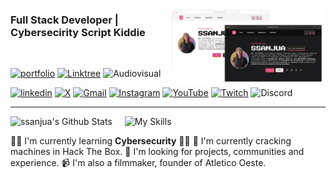 <a href="https://ssanjua.vercel.app"><img align="right" src="portfoliov1.png" alt="Portfolio Web" width="50%"/></a>
### Full Stack Developer | Cybersecirity Script Kiddie

</br>

[![portfolio](https://img.shields.io/badge/portfolio-000?style=for-the-badge&logo=ko-fi&logoColor=white)](https://ssanjua.vercel.app) [![Linktree](https://img.shields.io/badge/linktree-89E24B?style=for-the-badge&logo=linktree&logoColor=white)](https://ss-link.vercel.app/) ![Audiovisual](https://img.shields.io/badge/VIDEO%20-DE00A5.svg?style=for-the-badge&logo=Adobe%20Premiere%20Pro&logoColor=white)

[![linkedin](https://img.shields.io/badge/-0A66C2?style=for-the-badge&logo=linkedin&logoColor=white)](https://www.linkedin.com/in/paupallares/) [![X](https://img.shields.io/badge/-%23000000.svg?style=for-the-badge&logo=X&logoColor=white)](https://twitter.com/pupipallares) [![Gmail](https://img.shields.io/badge/-D14836?style=for-the-badge&logo=gmail&logoColor=white)](ppaupallares@gmail.com) [![Instagram](https://img.shields.io/badge/-%23E4405F.svg?style=for-the-badge&logo=Instagram&logoColor=white)](www.instagram.com/ppupipallares) [![YouTube](https://img.shields.io/badge/-%23FF0000.svg?style=for-the-badge&logo=YouTube&logoColor=white)](https://www.youtube.com/@ssanjua) [![Twitch](https://img.shields.io/badge/-%239146FF.svg?style=for-the-badge&logo=Twitch&logoColor=white)](https://www.twitch.tv/ssanjuaa) ![Discord](https://img.shields.io/badge/-%235865F2.svg?style=for-the-badge&logo=discord&logoColor=white)



---

<img align="left" style="margin-right: 20px;" alt="ssanjua's Github Stats" src="https://github-readme-stats.vercel.app/api/top-langs/?username=ssanjua&layout=compact&hide=jupyter%20notebook&theme=dark&hide_border=true" />


![My Skills](https://skillicons.dev/icons?i=js,typescript,react,nodejs,mongodb)

👩‍💻 I'm currently learning **Cybersecurity** 🦾🤖
🧠 I'm currently cracking machines in Hack The Box.
🤔 I'm looking for projects, communities and experience.
📹 I'm also a filmmaker, founder of Atletico Oeste.





